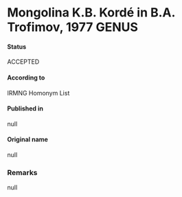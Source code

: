 # Mongolina K.B. Kordé in B.A. Trofimov, 1977 GENUS

#### Status
ACCEPTED

#### According to
IRMNG Homonym List

#### Published in
null

#### Original name
null

### Remarks
null